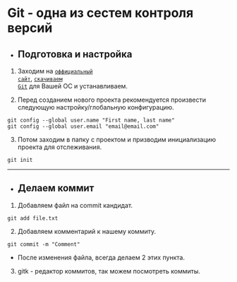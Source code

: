﻿# Git - одна из сестем контроля версий
* ## Подготовка и настройка

1. Заходим на <code>[оффициальный сайт](https://git-scm.com)</code>, <code>[скачиваем Git](https://git-scm.com/downloads)</code> для Вашей ОС и устанавливаем.

2. Перед созданием нового проекта рекомендуется произвести следующую настройку/глобальную конфигурацию. 
```Git
git config --global user.name "First name, last name"
git config --global user.email "email@email.com"
```
3. Потом заходим в папку с проектом и призводим инициализацию проекта для отслеживания.
```Git
git init
```
---
* ## Делаем коммит

1. Добавляем файл на commit кандидат.
```Git
git add file.txt
```
2. Добавляем комментарий к нашему коммиту.
```Git
git commit -m "Comment"
```
* После изменения файла, всегда делаем 2 этих пункта.
3. gitk - редактор коммитов, так можем посмотреть коммиты.
